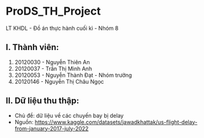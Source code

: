 # ProDS_TH_Project
LT KHDL - Đồ án thực hành cuối kì - Nhóm 8
## I. Thành viên:
1. 20120030 - Nguyễn Thiên An	
2. 20120037	- Trần Thị Minh Anh
3. 20120053 - Nguyễn Thành Đạt - Nhóm trưởng
4. 20120146 - Nguyễn Thị Châu Ngọc 
## II. Dữ liệu thu thập:
- Chủ đề: dữ liệu về các chuyến bay bị delay
- Nguồn: https://www.kaggle.com/datasets/jawadkhattak/us-flight-delay-from-january-2017-july-2022

